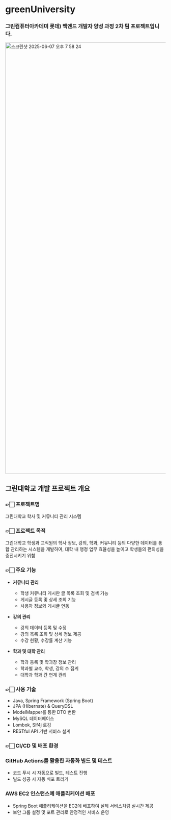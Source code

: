 # greenUniversity
### 그린컴퓨터아카데미 롯데) 백엔드 개발자 양성 과정 2차 팀 프로젝트입니다.

<img width="1352" alt="스크린샷 2025-06-07 오후 7 58 24" src="https://github.com/user-attachments/assets/3c243976-0ce7-4038-a32f-19b6abb0d81c" />

## 그린대학교 개발 프로젝트 개요

### 👉🏻 프로젝트명

그린대학교 학사 및 커뮤니티 관리 시스템

### 👉🏻 프로젝트 목적

그린대학교 학생과 교직원의 학사 정보, 강의, 학과, 커뮤니티 등의 다양한 데이터를 통합 관리하는 시스템을 개발하여, 대학 내 행정 업무 효율성을 높이고 학생들의 편의성을 증진시키기 위함

### 👉🏻 주요 기능

* **커뮤니티 관리**

  * 학생 커뮤니티 게시판 글 목록 조회 및 검색 기능
  * 게시글 등록 및 상세 조회 기능
  * 사용자 정보와 게시글 연동

* **강의 관리**

  * 강의 데이터 등록 및 수정
  * 강의 목록 조회 및 상세 정보 제공
  * 수강 현황, 수강률 계산 기능

* **학과 및 대학 관리**

  * 학과 등록 및 학과장 정보 관리
  * 학과별 교수, 학생, 강의 수 집계
  * 대학과 학과 간 연계 관리

### 👉🏻 사용 기술

* Java, Spring Framework (Spring Boot)
* JPA (Hibernate) & QueryDSL
* ModelMapper를 통한 DTO 변환
* MySQL 데이터베이스
* Lombok, Slf4j 로깅
* RESTful API 기반 서비스 설계

### 👉🏻 CI/CD 및 배포 환경
### GitHub Actions를 활용한 자동화 빌드 및 테스트
* 코드 푸시 시 자동으로 빌드, 테스트 진행
* 빌드 성공 시 자동 배포 트리거

### AWS EC2 인스턴스에 애플리케이션 배포
* Spring Boot 애플리케이션을 EC2에 배포하여 실제 서비스처럼 실시간 제공
* 보안 그룹 설정 및 포트 관리로 안정적인 서비스 운영

